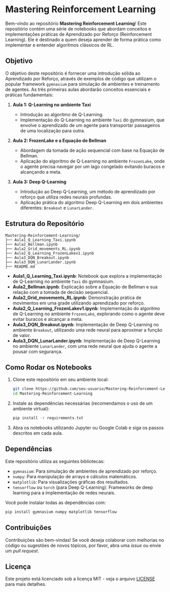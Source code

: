 # Mastering Reinforcement Learning

Bem-vindo ao repositório **Mastering Reinforcement Learning**! Este repositório contém uma série de notebooks que abordam conceitos e implementações práticas de Aprendizado por Reforço (Reinforcement Learning). Ele é destinado a quem deseja aprender de forma prática como implementar e entender algoritmos clássicos de RL.

## Objetivo

O objetivo deste repositório é fornecer uma introdução sólida ao Aprendizado por Reforço, através de exemplos de código que utilizam o popular framework `gymnasium` para simulação de ambientes e treinamento de agentes. As três primeiras aulas abordarão conceitos essenciais e práticas fundamentais:

1. **Aula 1: Q-Learning no ambiente Taxi**  
   - Introdução ao algoritmo de Q-Learning.
   - Implementação do Q-Learning no ambiente `Taxi` do gymnasium, que envolve o aprendizado de um agente para transportar passageiros de uma localização para outra.

2. **Aula 2: FrozenLake e a Equação de Bellman**  
   - Abordagem da tomada de ação sequencial com base na Equação de Bellman.
   - Aplicação do algoritmo de Q-Learning no ambiente `FrozenLake`, onde o agente precisa navegar por um lago congelado evitando buracos e alcançando a meta.

3. **Aula 3: Deep Q-Learning**  
   - Introdução ao Deep Q-Learning, um método de aprendizado por reforço que utiliza redes neurais profundas.
   - Aplicação prática do algoritmo Deep Q-Learning em dois ambientes diferentes: `Breakout` e `LunarLander`.

## Estrutura do Repositório

```
Mastering-Reinforcement-Learning/
├── Aula1_Q_Learning_Taxi.ipynb
├── Aula2_Bellman.ipynb
├── Aula2_Grid_movements_RL.ipynb
├── Aula2_Q_Learning_FrozenLakev1.ipynb
├── Aula3_DQN_Breakout.ipynb
├── Aula3_DQN_LunarLander.ipynb
├── README.md
```

- **Aula1_Q_Learning_Taxi.ipynb**: Notebook que explora a implementação de Q-Learning no ambiente `Taxi` do gymnasium.
- **Aula2_Bellman.ipynb**: Explicação sobre a Equação de Bellman e sua relação com a tomada de decisão sequencial.
- **Aula2_Grid_movements_RL.ipynb**: Demonstração prática de movimentos em uma grade utilizando aprendizado por reforço.
- **Aula2_Q_Learning_FrozenLakev1.ipynb**: Implementação do algoritmo de Q-Learning no ambiente `FrozenLake`, explorando como o agente deve evitar buracos e alcançar a meta.
- **Aula3_DQN_Breakout.ipynb**: Implementação de Deep Q-Learning no ambiente `Breakout`, utilizando uma rede neural para aproximar a função de valor.
- **Aula3_DQN_LunarLander.ipynb**: Implementação de Deep Q-Learning no ambiente `LunarLander`, com uma rede neural que ajuda o agente a pousar com segurança.

## Como Rodar os Notebooks

1. Clone este repositório em seu ambiente local:

   ```bash
   git clone https://github.com/seu-usuario/Mastering-Reinforcement-Learning.git
   cd Mastering-Reinforcement-Learning
   ```

2. Instale as dependências necessárias (recomendamos o uso de um ambiente virtual):

   ```bash
   pip install -r requirements.txt
   ```

3. Abra os notebooks utilizando Jupyter ou Google Colab e siga os passos descritos em cada aula.

## Dependências

Este repositório utiliza as seguintes bibliotecas:

- `gymnasium`: Para simulação de ambientes de aprendizado por reforço.
- `numpy`: Para manipulação de arrays e cálculos matemáticos.
- `matplotlib`: Para visualizações gráficas dos resultados.
- `tensorflow` ou `torch` (para Deep Q-Learning): Frameworks de deep learning para a implementação de redes neurais.

Você pode instalar todas as dependências com:

```bash
pip install gymnasium numpy matplotlib tensorflow
```

## Contribuições

Contribuições são bem-vindas! Se você deseja colaborar com melhorias no código ou sugestões de novos tópicos, por favor, abra uma *issue* ou envie um *pull request*.

## Licença

Este projeto está licenciado sob a licença MIT - veja o arquivo [LICENSE](LICENSE) para mais detalhes.
